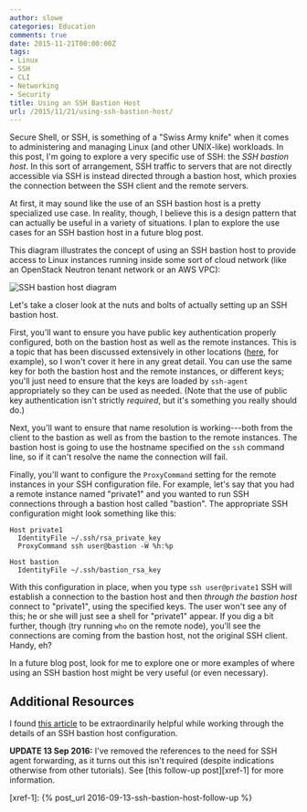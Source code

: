 ```yaml
---
author: slowe
categories: Education
comments: true
date: 2015-11-21T00:00:00Z
tags:
- Linux
- SSH
- CLI
- Networking
- Security
title: Using an SSH Bastion Host
url: /2015/11/21/using-ssh-bastion-host/
---
```


Secure Shell, or SSH, is something of a "Swiss Army knife" when it comes to administering and managing Linux (and other UNIX-like) workloads. In this post, I'm going to explore a very specific use of SSH: the _SSH bastion host_. In this sort of arrangement, SSH traffic to servers that are not directly accessible via SSH is instead directed through a bastion host, which proxies the connection between the SSH client and the remote servers.

At first, it may sound like the use of an SSH bastion host is a pretty specialized use case. In reality, though, I believe this is a design pattern that can actually be useful in a variety of situations. I plan to explore the use cases for an SSH bastion host in a future blog post.

This diagram illustrates the concept of using an SSH bastion host to provide access to Linux instances running inside some sort of cloud network (like an OpenStack Neutron tenant network or an AWS VPC):

![SSH bastion host diagram](/public/img/ssh-bastion-host.png)

Let's take a closer look at the nuts and bolts of actually setting up an SSH bastion host.

First, you'll want to ensure you have public key authentication properly configured, both on the bastion host as well as the remote instances. This is a topic that has been discussed extensively in other locations ([here][link-2], for example), so I won't cover it here in any great detail. You can use the same key for both the bastion host and the remote instances, or different keys; you'll just need to ensure that the keys are loaded by `ssh-agent` appropriately so they can be used as needed. (Note that the use of public key authentication isn't strictly _required_, but it's something you really should do.)

Next, you'll want to ensure that name resolution is working---both from the client to the bastion as well as from the bastion to the remote instances. The bastion host is going to use the hostname specified on the `ssh` command line, so if it can't resolve the name the connection will fail.

Finally, you'll want to configure the `ProxyCommand` setting for the remote instances in your SSH configuration file. For example, let's say that you had a remote instance named "private1" and you wanted to run SSH connections through a bastion host called "bastion". The appropriate SSH configuration might look something like this:

    Host private1
      IdentityFile ~/.ssh/rsa_private_key
      ProxyCommand ssh user@bastion -W %h:%p

    Host bastion
      IdentityFile ~/.ssh/bastion_rsa_key

With this configuration in place, when you type `ssh user@private1` SSH will establish a connection to the bastion host and then _through the bastion host_ connect to "private1", using the specified keys. The user won't see any of this; he or she will just see a shell for "private1" appear. If you dig a bit further, though (try running `who` on the remote node), you'll see the connections are coming from the bastion host, not the original SSH client. Handy, eh?

In a future blog post, look for me to explore one or more examples of where using an SSH bastion host might be very useful (or even necessary).

## Additional Resources

I found [this article][link-1] to be extraordinarily helpful while working through the details of an SSH bastion host configuration.

**UPDATE 13 Sep 2016:** I've removed the references to the need for SSH agent forwarding, as it turns out this isn't required (despite indications otherwise from other tutorials). See [this follow-up post][xref-1] for more information.



[link-1]: https://10mi2.wordpress.com/2015/01/14/using-ssh-through-a-bastion-host-transparently/
[link-2]: https://kb.iu.edu/d/aews
[xref-1]: {% post_url 2016-09-13-ssh-bastion-host-follow-up %}
